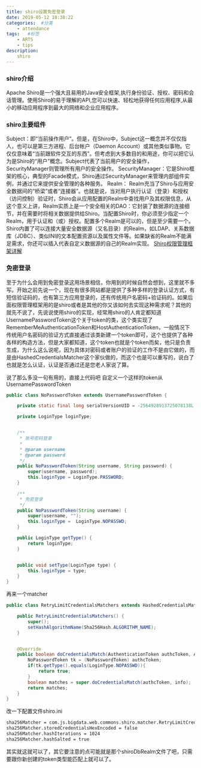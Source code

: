 ```yaml
---
title: shiro设置免密登录
date: 2019-05-12 18:38:22
categories:  #分类
    - attendance
tags:   #标签
    - ARTS
    - tips 
description: 
    shiro
---
```

### shiro介绍
Apache Shiro是一个强大且易用的Java安全框架,执行身份验证、授权、密码和会话管理。使用Shiro的易于理解的API,您可以快速、轻松地获得任何应用程序,从最小的移动应用程序到最大的网络和企业应用程序。

### shiro主要组件
Subject：即“当前操作用户”。但是，在Shiro中，Subject这一概念并不仅仅指人，也可以是第三方进程、后台帐户（Daemon Account）或其他类似事物。它仅仅意味着“当前跟软件交互的东西”。但考虑到大多数目的和用途，你可以把它认为是Shiro的“用户”概念。Subject代表了当前用户的安全操作，SecurityManager则管理所有用户的安全操作。
SecurityManager：它是Shiro框架的核心，典型的Facade模式，Shiro通过SecurityManager来管理内部组件实例，并通过它来提供安全管理的各种服务。
Realm： Realm充当了Shiro与应用安全数据间的“桥梁”或者“连接器”。也就是说，当对用户执行认证（登录）和授权（访问控制）验证时，Shiro会从应用配置的Realm中查找用户及其权限信息，从这个意义上讲，Realm实质上是一个安全相关的DAO：它封装了数据源的连接细节，并在需要时将相关数据提供给Shiro。当配置Shiro时，你必须至少指定一个Realm，用于认证和（或）授权。配置多个Realm是可以的，但是至少需要一个。Shiro内置了可以连接大量安全数据源（又名目录）的Realm，如LDAP、关系数据库（JDBC）、类似INI的文本配置资源以及属性文件等。如果缺省的Realm不能满足需求，你还可以插入代表自定义数据源的自己的Realm实现。
[Shiro权限管理框架详解](https://www.cnblogs.com/jpfss/p/8352031.html)

### 免密登录
至于为什么会用到免密登录这用场景相信，你用到的时候自然会想到，这里就不多写。开始之前先说一个，现在有很多网站都是提供了多种多样的登录认证方式，有短信验证码的，也有第三方应用登录的，还有传统用户名密码+验证码的。如果后面权限管理框架用的是shiro或者是其他的你又该如何去实现这种需求呢？其他的就先不说了，先说说使用shiro的实现，经常用shiro的人肯定都知道UsernamePasswordToken这个关于token的类，这个类实现了RememberMeAuthenticationToken和HostAuthenticationToken，一般情况下传统用户名密码的验证方式直接通过该类新建一个token即可，这个也提供了各种各样的构造方法，但是大家都知道，这个token也就是个token而矣，他只是负责生成，为什么这么说呢，因为具体对密码或者账户的验证的工作不是由它做的，而是由HashedCredentialsMatcher这个家伙做的，而这个也是可以重写的，说白了也就是怎么认证，认证是否通过还是您老人家说了算。

说了那么多没一句有用的，直接上代码吧
自定义一个这样的token从UsernamePasswordToken
```Java
public class NoPasswordToken extends UsernamePasswordToken {

    private static final long serialVersionUID = -2564928913725078138L;

    private LoginType loginType;


    /**
     * 账号密码登录
     *
     * @param username
     * @param password
     */
    public NoPasswordToken(String username, String password) {
        super(username, password);
        this.loginType = LoginType.PASSWORD;
    }

    /**
     * 免密登录
     */
    public NoPasswordToken(String username) {
        super(username, "");
        this.loginType =  LoginType.NOPASSWD;
    }

    public LoginType getType() {
        return loginType;
    }


    public void setType(LoginType type) {
        this.loginType = type;
    }
}
```

再来一个matcher
```Java
public class RetryLimitCredentialsMatchers extends HashedCredentialsMatcher {

    public RetryLimitCredentialsMatchers() {
        super();
        setHashAlgorithmName(Sha256Hash.ALGORITHM_NAME);
    }


    @Override
    public boolean doCredentialsMatch(AuthenticationToken authcToken, AuthenticationInfo info) {
        NoPasswordToken tk = (NoPasswordToken) authcToken;
        if(tk.getType().equals(LoginType.NOPASSWD)){
            return true;
        }
        boolean matches = super.doCredentialsMatch(authcToken, info);
        return matches;
    }
}
```
改一下配置文件shiro.ini
```bash
sha256Matcher = com.js.bigdata.web.commons.shiro.matcher.RetryLimitCredentialsMatchers
sha256Matcher.storedCredentialsHexEncoded = false
sha256Matcher.hashIterations = 1024
sha256Matcher.hashSalted = true
```

其实就这就可以了，其它要注意的点可能就是那个shiroDbRealm文件了吧，只需要跟你新创建的token类型能匹配上就可以了。